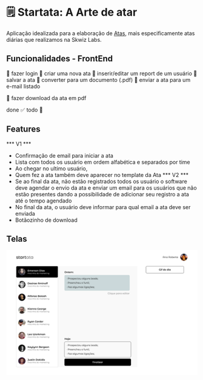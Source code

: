 # :spiral_notepad: Startata: A Arte de atar 

Aplicação idealizada para a elaboração de [Atas](https://pt.wikipedia.org/wiki/Ata_de_reuni%C3%A3o), mais especificamente atas diárias que realizamos na Skwiz Labs.


## Funcionalidades - FrontEnd

:black_square_button:	fazer login
:black_square_button:	criar uma nova ata
:black_square_button:	inserir/editar um report de um usuário
:black_square_button:	salvar a ata
:black_square_button:	converter para um documento (.pdf)
:black_square_button:	enviar a ata para um e-mail listado


:black_square_button:	fazer download da ata em pdf


done	:white_check_mark: todo	:black_square_button:

## Features

*** V1 ***
- Confirmação de email para iniciar a ata
- Lista com todos os usuário em ordem alfabética e separados por time
- Ao chegar no ultimo usuário,
- Quem fez a ata também deve aparecer no template da Ata
*** V2 ***
- Se ao final da ata, não estão registrados todos os usuário o software deve agendar o envio da ata e enviar um email para os usuários que não estão presentes dando a possibilidade de adicionar seu registro a ata até o tempo agendado
- No final da ata, o usuário deve informar para qual email a ata deve ser enviada
- Botãozinho de download

## Telas

![Wireframe](imgs/Startata.png)